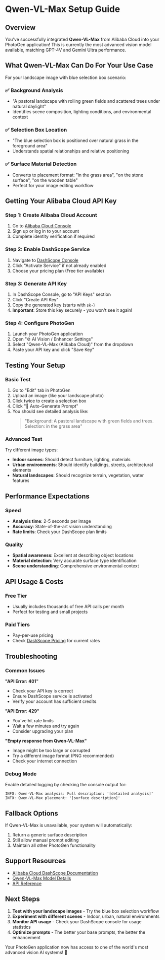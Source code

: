 # Qwen-VL-Max Setup Guide

## Overview
You've successfully integrated **Qwen-VL-Max** from Alibaba Cloud into your PhotoGen application! This is currently the most advanced vision model available, matching GPT-4V and Gemini Ultra performance.

## What Qwen-VL-Max Can Do For Your Use Case

For your landscape image with blue selection box scenario:

### ✅ **Background Analysis**
- "A pastoral landscape with rolling green fields and scattered trees under natural daylight"
- Identifies scene composition, lighting conditions, and environmental context

### ✅ **Selection Box Location**
- "The blue selection box is positioned over natural grass in the foreground area"
- Understands spatial relationships and relative positioning

### ✅ **Surface Material Detection**
- Converts to placement format: "in the grass area", "on the stone surface", "on the wooden table"
- Perfect for your image editing workflow

## Getting Your Alibaba Cloud API Key

### Step 1: Create Alibaba Cloud Account
1. Go to [Alibaba Cloud Console](https://ecs.console.aliyun.com/)
2. Sign up or log in to your account
3. Complete identity verification if required

### Step 2: Enable DashScope Service
1. Navigate to [DashScope Console](https://dashscope.console.aliyun.com/)
2. Click "Activate Service" if not already enabled
3. Choose your pricing plan (Free tier available)

### Step 3: Generate API Key
1. In DashScope Console, go to "API Keys" section
2. Click "Create API Key"
3. Copy the generated key (starts with `sk-`)
4. **Important**: Store this key securely - you won't see it again!

### Step 4: Configure PhotoGen
1. Launch your PhotoGen application
2. Open "⚙️ AI Vision / Enhancer Settings"
3. Select "Qwen-VL-Max (Alibaba Cloud)" from the dropdown
4. Paste your API key and click "Save Key"

## Testing Your Setup

### Basic Test
1. Go to "Edit" tab in PhotoGen
2. Upload an image (like your landscape photo)
3. Click twice to create a selection box
4. Click "🤖 Auto-Generate Prompt"
5. You should see detailed analysis like:
   > "Background: A pastoral landscape with green fields and trees. Selection: in the grass area"

### Advanced Test
Try different image types:
- **Indoor scenes**: Should detect furniture, lighting, materials
- **Urban environments**: Should identify buildings, streets, architectural elements  
- **Natural landscapes**: Should recognize terrain, vegetation, water features

## Performance Expectations

### Speed
- **Analysis time**: 2-5 seconds per image
- **Accuracy**: State-of-the-art vision understanding
- **Rate limits**: Check your DashScope plan limits

### Quality
- **Spatial awareness**: Excellent at describing object locations
- **Material detection**: Very accurate surface type identification
- **Scene understanding**: Comprehensive environmental context

## API Usage & Costs

### Free Tier
- Usually includes thousands of free API calls per month
- Perfect for testing and small projects

### Paid Tiers
- Pay-per-use pricing
- Check [DashScope Pricing](https://help.aliyun.com/zh/dashscope/product-overview/billing-guide/) for current rates

## Troubleshooting

### Common Issues

**"API Error: 401"**
- Check your API key is correct
- Ensure DashScope service is activated
- Verify your account has sufficient credits

**"API Error: 429"**
- You've hit rate limits
- Wait a few minutes and try again
- Consider upgrading your plan

**"Empty response from Qwen-VL-Max"**
- Image might be too large or corrupted
- Try a different image format (PNG recommended)
- Check your internet connection

### Debug Mode
Enable detailed logging by checking the console output for:
```
INFO: Qwen-VL-Max analysis: Full description: '[detailed analysis]'
INFO: Qwen-VL-Max placement: '[surface description]'
```

## Fallback Options

If Qwen-VL-Max is unavailable, your system will automatically:
1. Return a generic surface description
2. Still allow manual prompt editing
3. Maintain all other PhotoGen functionality

## Support Resources

- [Alibaba Cloud DashScope Documentation](https://help.aliyun.com/zh/dashscope/)
- [Qwen-VL-Max Model Details](https://qianwen.aliyun.com/)
- [API Reference](https://help.aliyun.com/zh/dashscope/developer-reference/vl-plus-quick-start/)

## Next Steps

1. **Test with your landscape images** - Try the blue box selection workflow
2. **Experiment with different scenes** - Indoor, urban, natural environments
3. **Monitor API usage** - Check your DashScope console for usage statistics
4. **Optimize prompts** - The better your base prompts, the better the enhancement

Your PhotoGen application now has access to one of the world's most advanced vision AI systems! 🚀
